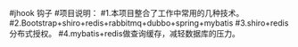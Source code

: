 #jhook 钩子
#项目说明：
#1.本项目整合了工作中常用的几种技术。
#2.Bootstrap+shiro+redis+rabbitmq+dubbo+spring+mybatis
#3.shiro+redis分布式授权。
#4.mybatis+redis做查询缓存，减轻数据库的压力。

